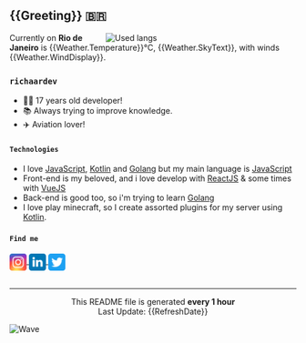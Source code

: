 <h2>{{Greeting}} 🇧🇷</h2>

<img align="right" alt="Used langs" width="335" 
     src="https://github-readme-stats.vercel.app/api/top-langs/?username=richaardev&layout=compact&show_icons=true&theme=tokyonight&hide_border=true">

Currently on <strong>Rio de Janeiro</strong> is {{Weather.Temperature}}°C, {{Weather.SkyText}}, with winds {{Weather.WindDisplay}}.

<h3><code>richaardev</code></h3>

-   :man_technologist: 17 years old developer!
-   :books: Always trying to improve knowledge.
-   :airplane: Aviation lover!

<div>
    <h4><code>Technologies</code></h4>
    <ul>
        <li>
            I love <a href="javascript.com">JavaScript</a>, <a href="kotlinlang.org">Kotlin</a> and <a href="go.dev">Golang</a>
            but my main language is <a href="javascript.com">JavaScript</a>
        </li>
        <li>
            Front-end is my beloved, and i love develop with <a href="https://reactjs.org/">ReactJS</a> & some times with <a href="https://vuejs.org">VueJS</a>
        </li>
        <li>
            Back-end is good too, so i'm trying to learn <a href="go.dev">Golang</a>
        </li>
        <li>
            I love play minecraft, so I create assorted plugins for my server using <a href="kotlinlang.org">Kotlin</a>.
        </li>
    </ul>
</div>
<div>
    <h4><code>Find me</code></h4>
     <a href="https://instagram.com/richaardev">
      <img alt="Instagram" align="center" width="30"
          src="https://raw.githubusercontent.com/edent/SuperTinyIcons/master/images/svg/instagram.svg">
     </a>
     <a href="https://instagram.com/richaardev">
      <img alt="Linkedin" align="center" width="30"
          src="https://github.com/edent/SuperTinyIcons/raw/master/images/svg/linkedin.svg">
     </a>
     <a href="https://twitter.com/richaardev">
      <img alt="Twitter" align="center" width="30"
          src="https://raw.githubusercontent.com/edent/SuperTinyIcons/master/images/svg/twitter.svg">
     </a>
</div>
<br>
<hr>
<div align="center">
    This README file is generated <strong>every 1 hour</strong>
    <br>
    Last Update: {{RefreshDate}}
</div>

![Wave](https://cdn.discordapp.com/attachments/965376991450767400/965418648464408586/layered-waves-haikei_1.svg)
